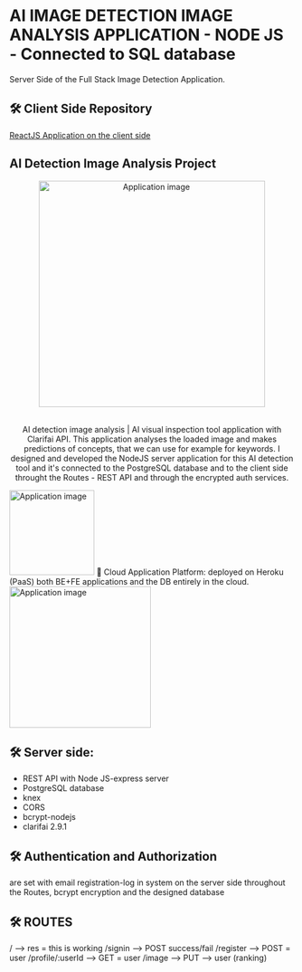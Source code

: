 # AI IMAGE DETECTION IMAGE ANALYSIS APPLICATION - NODE JS - Connected to SQL database

 Server Side of the Full Stack Image Detection Application.
 ## 🛠 Client Side Repository
<a href="https://github.com/vargaae/image-detect-app" target="_blank"> ReactJS Application on the client side</a>
## AI Detection Image Analysis Project
<div align="center">
  <img alt="Application image" src="https://cssh.northeastern.edu/informationethics/wp-content/uploads/sites/44/2020/07/ai@2x.png" width="400" />
</div>
<br>
<p align="center">
AI detection image analysis | AI visual inspection tool
application with Clarifai API.
This application analyses the loaded image and makes predictions of concepts, that we can use for example for keywords. I designed and developed the NodeJS server application for this AI detection tool and it's connected to the PostgreSQL database and to the client side throught the Routes - REST API and through the encrypted auth services.
</p>
<img alt="Application image" src="https://www.clarifai.com/hs-fs/hubfs/logo/Clarifai/clarifai-740x150.png?width=120&name=clarifai-740x150.png" width="150" />
 🚀 Cloud Application Platform: deployed on Heroku (PaaS) 
both BE+FE applications and the DB entirely in the cloud.
<img alt="Application image" src="https://blackdeerdev.com/wp-content/uploads/2021/02/Heroku.png" width="250" />

## 🛠 Server side: 
- REST API with Node JS-express server
- PostgreSQL database
- knex
- CORS
- bcrypt-nodejs
- clarifai 2.9.1

## 🛠 Authentication and Authorization 
are set with email registration-log in system on the server side throughout the Routes, bcrypt encryption and the designed database

## 🛠 ROUTES

/ --> res = this is working
/signin --> POST success/fail
/register --> POST = user
/profile/:userId --> GET = user
/image --> PUT --> user (ranking)